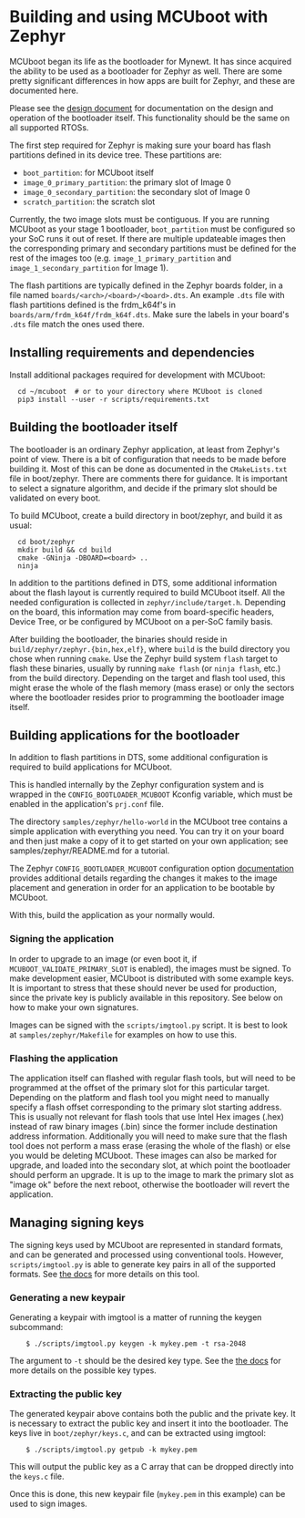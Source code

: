 # Building and using MCUboot with Zephyr

MCUboot began its life as the bootloader for Mynewt.  It has since
acquired the ability to be used as a bootloader for Zephyr as well.
There are some pretty significant differences in how apps are built
for Zephyr, and these are documented here.

Please see the [design document](design.md) for documentation on the design
and operation of the bootloader itself. This functionality should be the same
on all supported RTOSs.

The first step required for Zephyr is making sure your board has flash
partitions defined in its device tree. These partitions are:

- `boot_partition`: for MCUboot itself
- `image_0_primary_partition`: the primary slot of Image 0
- `image_0_secondary_partition`: the secondary slot of Image 0
- `scratch_partition`: the scratch slot

Currently, the two image slots must be contiguous. If you are running
MCUboot as your stage 1 bootloader, `boot_partition` must be configured
so your SoC runs it out of reset. If there are multiple updateable images
then the corresponding primary and secondary partitions must be defined for
the rest of the images too (e.g. `image_1_primary_partition` and
`image_1_secondary_partition` for Image 1).

The flash partitions are typically defined in the Zephyr boards folder, in a
file named `boards/<arch>/<board>/<board>.dts`. An example `.dts` file with
flash partitions defined is the frdm_k64f's in
`boards/arm/frdm_k64f/frdm_k64f.dts`. Make sure the labels in your board's
`.dts` file match the ones used there.

## Installing requirements and dependencies

Install additional packages required for development with MCUboot:

```
  cd ~/mcuboot  # or to your directory where MCUboot is cloned
  pip3 install --user -r scripts/requirements.txt
```

## Building the bootloader itself

The bootloader is an ordinary Zephyr application, at least from
Zephyr's point of view.  There is a bit of configuration that needs to
be made before building it.  Most of this can be done as documented in
the `CMakeLists.txt` file in boot/zephyr.  There are comments there for
guidance.  It is important to select a signature algorithm, and decide
if the primary slot should be validated on every boot.

To build MCUboot, create a build directory in boot/zephyr, and build
it as usual:

```
  cd boot/zephyr
  mkdir build && cd build
  cmake -GNinja -DBOARD=<board> ..
  ninja
```

In addition to the partitions defined in DTS, some additional
information about the flash layout is currently required to build
MCUboot itself. All the needed configuration is collected in
`zephyr/include/target.h`. Depending on the board, this information
may come from board-specific headers, Device Tree, or be configured by
MCUboot on a per-SoC family basis.

After building the bootloader, the binaries should reside in
`build/zephyr/zephyr.{bin,hex,elf}`, where `build` is the build
directory you chose when running `cmake`. Use the Zephyr build
system `flash` target to flash these binaries, usually by running
`make flash` (or `ninja flash`, etc.) from the build directory. Depending
on the target and flash tool used, this might erase the whole of the flash
memory (mass erase) or only the sectors where the bootloader resides prior to
programming the bootloader image itself.

## Building applications for the bootloader

In addition to flash partitions in DTS, some additional configuration
is required to build applications for MCUboot.

This is handled internally by the Zephyr configuration system and is wrapped
in the `CONFIG_BOOTLOADER_MCUBOOT` Kconfig variable, which must be enabled in
the application's `prj.conf` file.

The directory `samples/zephyr/hello-world` in the MCUboot tree contains
a simple application with everything you need. You can try it on your
board and then just make a copy of it to get started on your own
application; see samples/zephyr/README.md for a tutorial.

The Zephyr `CONFIG_BOOTLOADER_MCUBOOT` configuration option
[documentation](http://docs.zephyrproject.org/reference/kconfig/CONFIG_BOOTLOADER_MCUBOOT.html)
provides additional details regarding the changes it makes to the image
placement and generation in order for an application to be bootable by
MCUboot.

With this, build the application as your normally would.

### Signing the application

In order to upgrade to an image (or even boot it, if
`MCUBOOT_VALIDATE_PRIMARY_SLOT` is enabled), the images must be signed.
To make development easier, MCUboot is distributed with some example
keys.  It is important to stress that these should never be used for
production, since the private key is publicly available in this
repository.  See below on how to make your own signatures.

Images can be signed with the `scripts/imgtool.py` script.  It is best
to look at `samples/zephyr/Makefile` for examples on how to use this.

### Flashing the application

The application itself can flashed with regular flash tools, but will
need to be programmed at the offset of the primary slot for this particular
target. Depending on the platform and flash tool you might need to manually
specify a flash offset corresponding to the primary slot starting address. This
is usually not relevant for flash tools that use Intel Hex images (.hex) instead
of raw binary images (.bin) since the former include destination address
information. Additionally you will need to make sure that the flash tool does
not perform a mass erase (erasing the whole of the flash) or else you would be
deleting MCUboot.
These images can also be marked for upgrade, and loaded into the secondary slot,
at which point the bootloader should perform an upgrade.  It is up to
the image to mark the primary slot as "image ok" before the next reboot,
otherwise the bootloader will revert the application.

## Managing signing keys

The signing keys used by MCUboot are represented in standard formats,
and can be generated and processed using conventional tools.  However,
`scripts/imgtool.py` is able to generate key pairs in all of the
supported formats.  See [the docs](imgtool.md) for more details on
this tool.

### Generating a new keypair

Generating a keypair with imgtool is a matter of running the keygen
subcommand:

```
    $ ./scripts/imgtool.py keygen -k mykey.pem -t rsa-2048
```

The argument to `-t` should be the desired key type.  See the
[the docs](imgtool.md) for more details on the possible key types.

### Extracting the public key

The generated keypair above contains both the public and the private
key.  It is necessary to extract the public key and insert it into the
bootloader.  The keys live in `boot/zephyr/keys.c`, and can be
extracted using imgtool:

```
    $ ./scripts/imgtool.py getpub -k mykey.pem
```

This will output the public key as a C array that can be dropped
directly into the `keys.c` file.

Once this is done, this new keypair file (`mykey.pem` in this
example) can be used to sign images.
